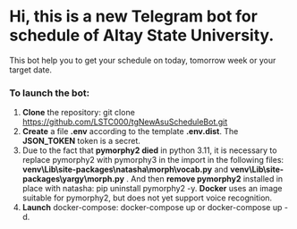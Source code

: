 # Hi, this is a new Telegram bot for schedule of Altay State University.

This bot help you to get your schedule on today, tomorrow week or your target date.

### To launch the bot:
1. __Clone__ the repository: git clone https://github.com/LSTC000/tgNewAsuScheduleBot.git
2. __Create__ a file __.env__ according to the template __.env.dist__. 
The __JSON_TOKEN__ token is a secret.
3. Due to the fact that __pymorphy2 died__ in python 3.11, it is necessary to replace pymorphy2 with pymorphy3 in the import in the following files: __venv\Lib\site-packages\natasha\morph\vocab.py__ and __venv\Lib\site-packages\yargy\morph.py__ . And then __remove pymorphy2__ installed in place with natasha: pip uninstall pymorphy2 -y.
__Docker__ uses an image suitable for pymorphy2, but does not yet support voice recognition.
4. __Launch__ docker-compose: docker-compose up or docker-compose up -d.
